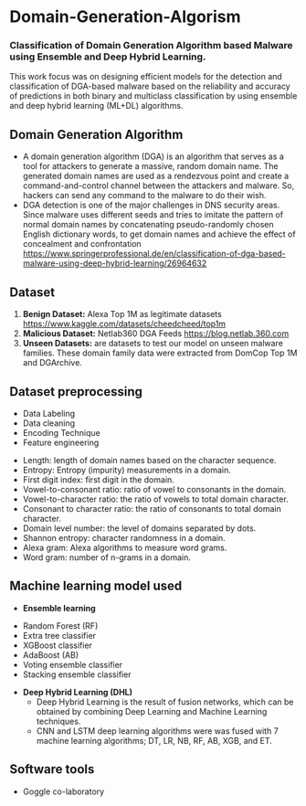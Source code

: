 # Domain-Generation-Algorism
### Classification of Domain Generation Algorithm based Malware using Ensemble and Deep Hybrid Learning. 
This work focus was on designing efficient models for the detection and 
classification of DGA-based malware based on the reliability and accuracy of predictions in both 
binary and multiclass classification by using ensemble and deep hybrid learning (ML+DL) 
algorithms. 
## Domain Generation Algorithm
- A domain generation algorithm (DGA) is an algorithm that serves as a tool for attackers to generate a massive, random domain name. The generated domain names are used as a
rendezvous point and create a command-and-control channel between the attackers and malware. So, hackers can send any command to the malware to do their wish.
- DGA detection is one of the major challenges in DNS security areas. Since malware uses different seeds and tries to imitate the pattern of normal domain names by concatenating pseudo-randomly chosen English dictionary words, to get domain names and achieve the effect of concealment and confrontation
https://www.springerprofessional.de/en/classification-of-dga-based-malware-using-deep-hybrid-learning/26964632 
## Dataset 
1. **Benign Dataset:** Alexa Top 1M as legitimate datasets https://www.kaggle.com/datasets/cheedcheed/top1m 
2. **Malicious Dataset:** Netlab360 DGA Feeds https://blog.netlab.360.com
3. **Unseen Datasets:** are datasets  to test our model on unseen malware families. These domain family data were extracted from DomCop Top 1M and DGArchive.
## Dataset preprocessing
* Data Labeling
* Data cleaning
* Encoding Technique
* Feature engineering
- Length: length of domain names based on the character sequence.
- Entropy: Entropy (impurity) measurements in a domain.
- First digit index: first digit in the domain.
- Vowel-to-consonant ratio: ratio of vowel to consonants in the domain.
- Vowel-to-character ratio: the ratio of vowels to total domain character.
- Consonant to character ratio: the ratio of consonants to total domain character.
- Domain level number: the level of domains separated by dots.
- Shannon entropy: character randomness in a domain.
- Alexa gram: Alexa algorithms to measure word grams.
- Word gram: number of n-grams in a domain.
## Machine learning model used
* **Ensemble learning**
- Random Forest (RF)
- Extra tree classifier
- XGBoost classifier
- AdaBoost (AB)
- Voting ensemble classifier
- Stacking ensemble classifier
* **Deep Hybrid Learning (DHL)**
  - Deep Hybrid Learning is the result of fusion networks, which can be obtained by combining Deep Learning and Machine Learning techniques.
  - CNN and LSTM deep learning algorithms were was fused with 7 machine learning algorithms; DT, LR, NB, RF, AB, XGB, and ET.
## Software tools 
* Goggle co-laboratory
